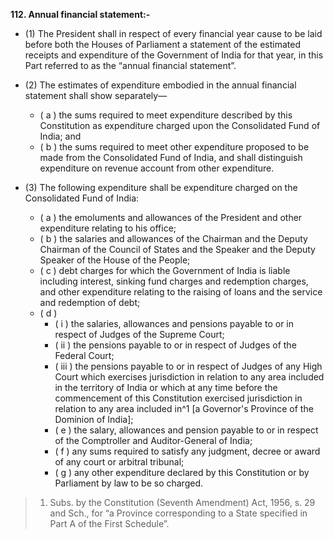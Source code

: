 **112. Annual financial statement:-** 
- (1) The President shall in respect of every financial year cause to be laid before both the Houses of Parliament a statement of the estimated receipts and expenditure of the Government of India for that year, in this Part referred to as the “annual financial statement”.
- (2) The estimates of expenditure embodied in the annual financial statement shall show separately—
	- ( a ) the sums required to meet expenditure described by this Constitution as expenditure charged upon the Consolidated Fund of India; and 
	- ( b ) the sums required to meet other expenditure proposed to be made from the Consolidated Fund of India, and shall distinguish expenditure on revenue account from other expenditure.

- (3) The following expenditure shall be expenditure charged on the Consolidated Fund of India:
	- ( a ) the emoluments and allowances of the President and other expenditure relating to his office; 
	- ( b ) the salaries and allowances of the Chairman and the Deputy Chairman of the Council of States and the Speaker and the Deputy Speaker of the House of the People; 
	- ( c ) debt charges for which the Government of India is liable including interest, sinking fund charges and redemption charges, and other expenditure relating to the raising of loans and the service and redemption of debt; 
	- ( d ) 
		- ( i ) the salaries, allowances and pensions payable to or in respect of Judges of the Supreme Court; 
		- ( ii ) the pensions payable to or in respect of Judges of the Federal Court; 
		- ( iii ) the pensions payable to or in respect of Judges of any High Court which exercises jurisdiction in relation to any area included in the territory of India or which at any time before the commencement of this Constitution exercised jurisdiction in relation to any area included in^1 [a Governor's Province of the Dominion of India];
		- ( e ) the salary, allowances and pension payable to or in respect of the Comptroller and Auditor-General of India; 
		- ( f ) any sums required to satisfy any judgment, decree or award of any court or arbitral tribunal; 
		- ( g ) any other expenditure declared by this Constitution or by Parliament by law to be so charged.

> 1. Subs. by the Constitution (Seventh Amendment) Act, 1956, s. 29 and Sch., for “a Province corresponding to a State specified in Part A of the First Schedule”.
